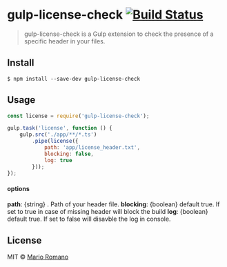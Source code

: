 # gulp-license-check [![Build Status](https://travis-ci.org/magemello/gulp-license-check.svg?branch=master)](https://travis-ci.org/magemello/gulp-license-check)

> gulp-license-check is a Gulp extension to check the presence of a specific header in your files.


## Install

```
$ npm install --save-dev gulp-license-check
```


## Usage

```js
const license = require('gulp-license-check');

gulp.task('license', function () {
    gulp.src('./app/**/*.ts')
        .pipe(license({
            path: 'app/license_header.txt',
            blocking: false,
            log: true
        }));
});
```

#### options

**path**: {string} . Path of your header file.
**blocking**: {boolean} default true. If set to true in case of missing header will block the build
**log**: {boolean} default true. If set to false will disavble the log in console. 


## License

MIT © [Mario Romano](http://magemello.github.io/)
